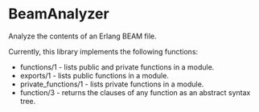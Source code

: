 BeamAnalyzer
============

Analyze the contents of an Erlang BEAM file.

Currently, this library implements the following functions:
* functions/1 - lists public and private functions in a module.
* exports/1 - lists public functions in a module.
* private_functions/1 - lists private functions in a module.
* function/3 - returns the clauses of any function as an abstract syntax tree.
